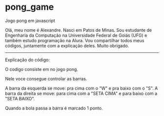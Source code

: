 # pong_game
Jogo pong em javascript

Olá, meu nome é Alexandre. Nasci em Patos de Minas. Sou estudante de Engenharia da Computação na Universidade Federal de Goiás (UFG) e também estudo programação na Alura. Vou compartilhar todos meus códigos, juntamente com a explicação deles. Muito obrigado.

________________________________________________________________________________________________________________________

Explicação do código:

O codigo consiste em no jogo pong.

Nele voce consegue controlar as barras.

A barra da esquerda se move: pra cima com o "W" e pra baixo com o "S".
A barra da direita se move: para cima com a "SETA CIMA" e para baixo com a "SETA BAIXO".

Quando a bola passa a barra é marcado 1 ponto.
